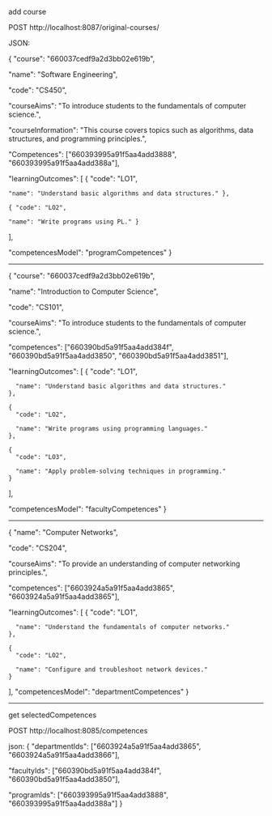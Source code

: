  add course
 
POST http://localhost:8087/original-courses/

JSON:

{
  "course": "660037cedf9a2d3bb02e619b",
  
  "name": "Software Engineering",
  
  "code": "CS450",
  
  "courseAims": "To introduce students to the fundamentals of computer science.",
  
  "courseInformation": "This course covers topics such as algorithms, data structures, and programming principles.",
  
  "Competences": ["660393995a91f5aa4add3888", "660393995a91f5aa4add388a"],
  
  "learningOutcomes": [
    { "code": "LO1", 
    
    "name": "Understand basic algorithms and data structures." },
   
    { "code": "LO2", 
    
    "name": "Write programs using PL." }
  ],
  
  "competencesModel": "programCompetences"
}

*********************************************************************************************************

{
  "course": "660037cedf9a2d3bb02e619b",
  
  "name": "Introduction to Computer Science",
  
  "code": "CS101",
  
  "courseAims": "To introduce students to the fundamentals of computer science.",
  
  "competences": ["660390bd5a91f5aa4add384f", "660390bd5a91f5aa4add3850", "660390bd5a91f5aa4add3851"],
  
  "learningOutcomes": [
    {
      "code": "LO1",
      
      "name": "Understand basic algorithms and data structures."
    },
    
    {
      "code": "LO2",
      
      "name": "Write programs using programming languages."
    },
    
    {
      "code": "LO3",
      
      "name": "Apply problem-solving techniques in programming."
    }
  ],
  
  "competencesModel": "facultyCompetences"
}

*********************************************************************************************************

{
  "name": "Computer Networks",
  
  "code": "CS204",
  
  "courseAims": "To provide an understanding of computer networking principles.",
  
  "competences": ["6603924a5a91f5aa4add3865", "6603924a5a91f5aa4add3865"],
  
  "learningOutcomes": [
    {
      "code": "LO1",
      
      "name": "Understand the fundamentals of computer networks."
    },
    
    {
      "code": "LO2",
      
      "name": "Configure and troubleshoot network devices."
    }
  ],
  "competencesModel": "departmentCompetences"
}



**********************************************************************

get selectedCompetences

POST http://localhost:8085/competences

json:
{
  "departmentIds": ["6603924a5a91f5aa4add3865", "6603924a5a91f5aa4add3866"],
  
  "facultyIds": ["660390bd5a91f5aa4add384f", "660390bd5a91f5aa4add3850"],
  
  "programIds": ["660393995a91f5aa4add3888", "660393995a91f5aa4add388a"]
}

